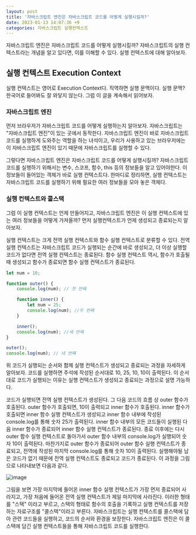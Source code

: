 ```yaml
---
layout: post
title: '자바스크립트 엔진은 자바스크립트 코드를 어떻게 실행시킬까?'
date: 2023-01-13 14:07:36 +9
categories: 자바스크립트 실행컨텍스트
---
```


자바스크립트 엔진은 자바스크립트 코드를 어떻게 실행시킬까? 자바스크립트의 실행 컨텍스트라는 개념을 알고 있다면, 이를 이해할 수 있다. 실행 컨텍스트에 대해 알아보자.

## 실행 컨텍스트 Execution Context

실행 컨텍스트는 영어로 Execution Context다. 직역하면 실행 문맥이다.
실행 문맥? 한국어로 들어봐도 잘 와닿지 않는다. 그럼 이 글을 계속해서 읽어보자.

### 자바스크립트 엔진

먼저 브라우저가 자바스크립트 코드를 어떻게 실행하는지 알아보자. 자바스크립트는 "자바스크립트 엔진"이 있는 곳에서 동작한다. 자바스크립트 엔진이 바로 자바스크립트 코드를 실행하게 도와주는 역할을 하는 녀석이고, 우리가 사용하고 있는 브라우저에는 이 자바스크립트 엔진이 있기 때문에 자바스크립트를 실행할 수 있다.

그렇다면 자바스크립트 엔진은 자바스크립트 코드를 어떻게 실행시킬까? 자바스크립트 코드를 실행하기 위해서는 변수, 스코프, 함수, this 등의 정보들을 알고 있어야한다. 이 정보들이 들어있는 객체가 바로 실행 컨텍스트다. 한마디로 정리하면, 실행 컨텍스트는 자바스크립트 코드를 실행하기 위해 필요한 여러 정보들을 모아 놓은 객체다.

### 실행 컨텍스트와 콜스택

그럼 이 실행 컨텍스트는 언제 만들어지고, 자바스크립트 엔진은 이 실행 컨텍스트에 있는 여러 정보들을 어떻게 가져올까?
먼저 실행컨텍스트가 언제 생성되고 종료되는지 알아보자.

실행 컨텍스트는 크게 전역 실행 컨텍스트와 함수 실행 컨텍스트로 분류할 수 있다. 전역 실행 컨텍스트는 자바스크립트 코드가 실행되는 순간에 바로 생성되고, 더 이상 실행할 코드가 없다면 전역 실행 컨텍스트는 종료된다. 함수 실행 컨텍스트 역시, 함수가 호출될 때 생성되고 함수가 종료되면 함수 실행 컨텍스트가 종료된다.

```js
let num = 10;

function outer() {
    console.log(num); // 첫 번째

    function inner() {
        let num = 25;
        console.log(num); //두 번째
    }

    inner();
    console.log(num); //세 번째
}

outer();
console.log(num); // 네 번쨰
```

위 코드가 실행되는 순서와 함께 실행 컨텍스트가 생성되고 종료되는 과정을 자세하게 알아보자. 코드를 실행하면 주석에 작성된 순서대로 10, 25, 10, 10이 출력된다. 이 순서대로 코드가 실행되는 이유는 실행 컨텍스트가 생성되고 종료되는 과정으로 설명 가능하다.

코드가 실행되면 전역 실행 컨텍스트가 생성된다. 그 다음 코드의 흐름 상 outer 함수가 호출된다. outer 함수가 호출되면, 10이 출력되고 inner 함수가 호출된다. inner 함수가 호출되면 inner 함수 실행 컨텍스트가 생성되고 inner 함수 내부에 작성된 console.log를 통해 숫자 25가 출력된다. inner 함수 내부의 모든 코드들이 실행된 다음 inner 함수가 종료되어 inner 함수 실행 컨텍스트가 종료된다. 종료 이후에는 다시 outer 함수 실행 컨텍스트로 돌아가서 outer 함수 내부의 console.log가 실행되어 숫자 10이 출력된다. 마찬가지로 outer 함수가 종료되어 outer 함수 실행 컨텍스트가 종료되고, 전역에 작성된 마지막 console.log를 통해 숫자 10이 출력된다. 실행해야될 남은 코드가 없기 때문에 전역 실행 컨텍스트도 종료되고 코드가 종료된다. 이 과정을 그림으로 나타내보면 다음과 같다.

![image](https://github.com/hbin12212/hbin12212.github.io/assets/52522662/d0334043-55e5-4103-be2e-7a4655ab9175)

그림을 보면 가장 마지막에 들어온 inner 함수 실행 컨텍스트가 가장 먼저 종료되어 사라지고, 가장 처음에 들어온 전역 실행 컨텍스트가 제일 마지막에 사라진다. 이러한 형태를 "스택" 이라고 부르고, 스택의 형태로 함수의 호출을 기록하고 실행 컨텍스트를 저장하는 자료구조를 "콜스택"이라고 부른다. 자바스크립트는 실행 컨텍스트를 콜스택에 담아 관련 코드들을 실행하고, 코드의 순서와 환경을 보장한다. 자바스크립트 엔진은 이 콜스택에 담긴 실행 컨텍스트들을 통해 자바스크립트 코드를 실행한다.
